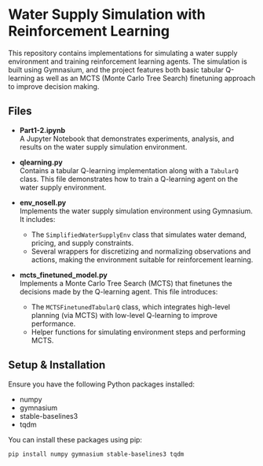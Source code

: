 # Water Supply Simulation with Reinforcement Learning

This repository contains implementations for simulating a water supply environment and training reinforcement learning agents. The simulation is built using Gymnasium, and the project features both basic tabular Q-learning as well as an MCTS (Monte Carlo Tree Search) finetuning approach to improve decision making.

## Files

- **Part1-2.ipynb**  
  A Jupyter Notebook that demonstrates experiments, analysis, and results on the water supply simulation environment.

- **qlearning.py**  
  Contains a tabular Q-learning implementation along with a `TabularQ` class. This file demonstrates how to train a Q-learning agent on the water supply environment.

- **env_nosell.py**  
  Implements the water supply simulation environment using Gymnasium. It includes:
  - The `SimplifiedWaterSupplyEnv` class that simulates water demand, pricing, and supply constraints.
  - Several wrappers for discretizing and normalizing observations and actions, making the environment suitable for reinforcement learning.

- **mcts_finetuned_model.py**  
  Implements a Monte Carlo Tree Search (MCTS) that finetunes the decisions made by the Q-learning agent. This file introduces:
  - The `MCTSFinetunedTabularQ` class, which integrates high-level planning (via MCTS) with low-level Q-learning to improve performance.
  - Helper functions for simulating environment steps and performing MCTS.

## Setup & Installation

Ensure you have the following Python packages installed:

- numpy
- gymnasium
- stable-baselines3
- tqdm

You can install these packages using pip:

```bash
pip install numpy gymnasium stable-baselines3 tqdm
